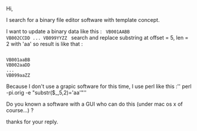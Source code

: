 Hi,

I search for a binary file editor software with template concept.

I want to update a binary data like this :
<code>
VB001AABB<cr>
VB002CCDD<cr>
...
VB099YYZZ<cr>
</code>
search and replace substring at offset = 5, len = 2 with 'aa' so result is like that :

<code>
VB001aaBB<cr>
VB002aaDD<cr>
...
VB099aaZZ<cr>
</code>

Because I don't use a grapic software for this time, I use perl like this :''
perl -pi.orig -e "substr($_,5,2)='aa'"''

Do you known a software with a GUI who can do this (under mac os x of course...) ?

thanks for your reply.